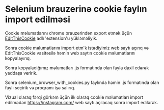 # Selenium brauzerinə cookie faylın import edilməsi

Cookie məlumatlarını chrome brauzerindən export etmək üçün <a href="https://chromewebstore.google.com/detail/editthiscookie/fngmhnnpilhplaeedifhccceomclgfbg" target="_blank">EditThisCookie</a> adlı 'extension'u yükləməliyik. 

Sonra cookie məlumatlarını import etm'k istədiyimiz web saytı açırıq və EditThisCookie vasitəsilə həmin web saytın cookie məlumatlarını kopyalayırıq.

Sonra kopyaladığımız məlumatları .js formatında olan fayla daxil edərək yaddaşa veririk.

Sonra selenium_browser_with_cookies.py faylında həmin .js formatında olan faylı seçirik və proqramı işə salırıq.

Vizual olaraq fərqi görkəm üçün ilk olaraq cookie məlumatları import edilmədən https://instagram.com/ web saytı açılacaq sonra import edilərək. 
